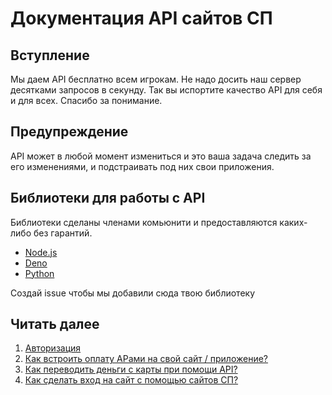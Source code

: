 # Документация API сайтов СП

## Вступление

Мы даем API бесплатно всем игрокам. Не надо досить наш сервер десятками запросов в секунду. Так вы испортите качество API для себя и для всех. Спасибо за понимание.

## Предупреждение

API может в любой момент измениться и это ваша задача следить за его изменениями, и подстраивать под них свои приложения.

## Библиотеки для работы с API

Библиотеки сделаны членами комьюнити и предоставляются каких-либо без гарантий.
- [Node.js](https://www.npmjs.com/package/spworlds)
- [Deno](https://crux.land/AdZBL)
- [Python](https://pypi.org/project/pyspapi/)

Создай issue чтобы мы добавили сюда твою библиотеку

## Читать далее

1. [Авторизация](AUTHORIZATION.md)
2. [Как встроить оплату АРами на свой сайт / приложение?](PAYMENTS.md)
3. [Как переводить деньги с карты при помощи API?](TRANSACTIONS.md)
4. [Как сделать вход на сайт с помощью сайтов СП?](USERS.md)
